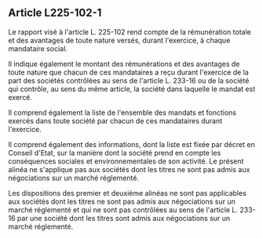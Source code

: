 Article L225-102-1
----
Le rapport visé à l'article L. 225-102 rend compte de la rémunération totale et
des avantages de toute nature versés, durant l'exercice, à chaque mandataire
social.

Il indique également le montant des rémunérations et des avantages de toute
nature que chacun de ces mandataires a reçu durant l'exercice de la part des
sociétés contrôlées au sens de l'article L. 233-16 ou de la société qui
contrôle, au sens du même article, la société dans laquelle le mandat est
exercé.

Il comprend également la liste de l'ensemble des mandats et fonctions exercés
dans toute société par chacun de ces mandataires durant l'exercice.

Il comprend également des informations, dont la liste est fixée par décret en
Conseil d'Etat, sur la manière dont la société prend en compte les conséquences
sociales et environnementales de son activité. Le présent alinéa ne s'applique
pas aux sociétés dont les titres ne sont pas admis aux négociations sur un
marché réglementé.

Les dispositions des premier et deuxième alinéas ne sont pas applicables aux
sociétés dont les titres ne sont pas admis aux négociations sur un marché
réglementé et qui ne sont pas contrôlées au sens de l'article L. 233-16 par une
société dont les titres sont admis aux négociations sur un marché réglementé.
